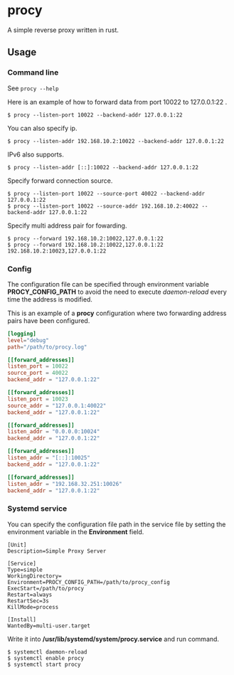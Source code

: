 # procy

A simple reverse proxy written in rust.

## Usage

### Command line

See `procy --help`

Here is an example of how to forward data from port 10022 to 127.0.0.1:22 .
```shell
$ procy --listen-port 10022 --backend-addr 127.0.0.1:22
```

You can also specify ip.
```shell
$ procy --listen-addr 192.168.10.2:10022 --backend-addr 127.0.0.1:22
```

IPv6 also supports.
```shell
$ procy --listen-addr [::]:10022 --backend-addr 127.0.0.1:22
```

Specify forward connection source.
```shell
$ procy --listen-port 10022 --source-port 40022 --backend-addr 127.0.0.1:22
$ procy --listen-port 10022 --source-addr 192.168.10.2:40022 --backend-addr 127.0.0.1:22
```

Specify multi address pair for fowarding.
```shell
$ procy --forward 192.168.10.2:10022,127.0.0.1:22
$ procy --forward 192.168.10.2:10022,127.0.0.1:22 192.168.10.2:10023,127.0.0.1:22
```

### Config

The configuration file can be specified through environment variable **PROCY_CONFIG_PATH** to avoid the need to execute *daemon-reload* every time the address is modified.

This is an example of a **procy** configuration where two forwarding address pairs have been configured. 

```toml
[logging]
level="debug"
path="/path/to/procy.log"

[[forward_addresses]]
listen_port = 10022
source_port = 40022
backend_addr = "127.0.0.1:22"

[[forward_addresses]]
listen_port = 10023
source_addr = "127.0.0.1:40022"
backend_addr = "127.0.0.1:22"

[[forward_addresses]]
listen_addr = "0.0.0.0:10024"
backend_addr = "127.0.0.1:22"

[[forward_addresses]]
listen_addr = "[::]:10025"
backend_addr = "127.0.0.1:22"

[[forward_addresses]]
listen_addr = "192.168.32.251:10026"
backend_addr = "127.0.0.1:22"
```

### Systemd service

You can specify the configuration file path in the service file by setting the environment variable in the **Environment** field.

```shell
[Unit]
Description=Simple Proxy Server

[Service]
Type=simple
WorkingDirectory=
Environment=PROCY_CONFIG_PATH=/path/to/procy_config
ExecStart=/path/to/procy
Restart=always
RestartSec=3s
KillMode=process

[Install]
WantedBy=multi-user.target
```

Write it into **/usr/lib/systemd/system/procy.service** and run command.
```shell
$ systemctl daemon-reload
$ systemctl enable procy
$ systemctl start procy
```